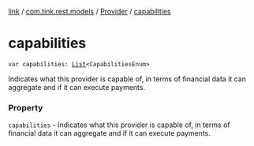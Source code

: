 [link](../../index.md) / [com.tink.rest.models](../index.md) / [Provider](index.md) / [capabilities](./capabilities.md)

# capabilities

`var capabilities: `[`List`](https://kotlinlang.org/api/latest/jvm/stdlib/kotlin.collections/-list/index.html)`<CapabilitiesEnum>`

Indicates what this provider is capable of, in terms of financial data it can aggregate and if it can execute payments.

### Property

`capabilities` - Indicates what this provider is capable of, in terms of financial data it can aggregate and if it can execute payments.